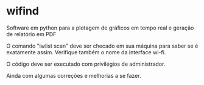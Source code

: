 # wifind
Software em python para a plotagem de gráficos em tempo real e geração de relatório em PDF

O comando "iwlist scan" deve ser checado em sua máquina para saber se é exatamente assim. Verifique também o nome da interface wi-fi.

O código deve ser executado com privilégios de administrador.

Ainda com algumas correções e melhorias a se fazer.
